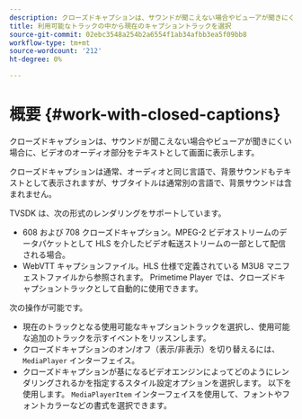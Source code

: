 ```yaml
---
description: クローズドキャプションは、サウンドが聞こえない場合やビューアが聞きにくい場合に、ビデオのオーディオ部分をテキストとして画面に表示します。
title: 利用可能なトラックの中から現在のキャプショントラックを選択
source-git-commit: 02ebc3548a254b2a6554f1ab34afbb3ea5f09bb8
workflow-type: tm+mt
source-wordcount: '212'
ht-degree: 0%

---
```


# 概要 {#work-with-closed-captions}

クローズドキャプションは、サウンドが聞こえない場合やビューアが聞きにくい場合に、ビデオのオーディオ部分をテキストとして画面に表示します。

クローズドキャプションは通常、オーディオと同じ言語で、背景サウンドもテキストとして表示されますが、サブタイトルは通常別の言語で、背景サウンドは含まれません。

TVSDK は、次の形式のレンダリングをサポートしています。

* 608 および 708 クローズドキャプション。MPEG-2 ビデオストリームのデータパケットとして HLS を介したビデオ転送ストリームの一部として配信される場合。
* WebVTT キャプションファイル。HLS 仕様で定義されている M3U8 マニフェストファイルから参照されます。 Primetime Player では、クローズドキャプショントラックとして自動的に使用できます。

次の操作が可能です。

* 現在のトラックとなる使用可能なキャプショントラックを選択し、使用可能な追加のトラックを示すイベントをリッスンします。
* クローズドキャプションのオン/オフ（表示/非表示）を切り替えるには、 `MediaPlayer` インターフェイス。
* クローズドキャプションが基になるビデオエンジンによってどのようにレンダリングされるかを指定するスタイル設定オプションを選択します。 以下を使用します。 `MediaPlayerItem` インターフェイスを使用して、フォントやフォントカラーなどの書式を選択できます。
